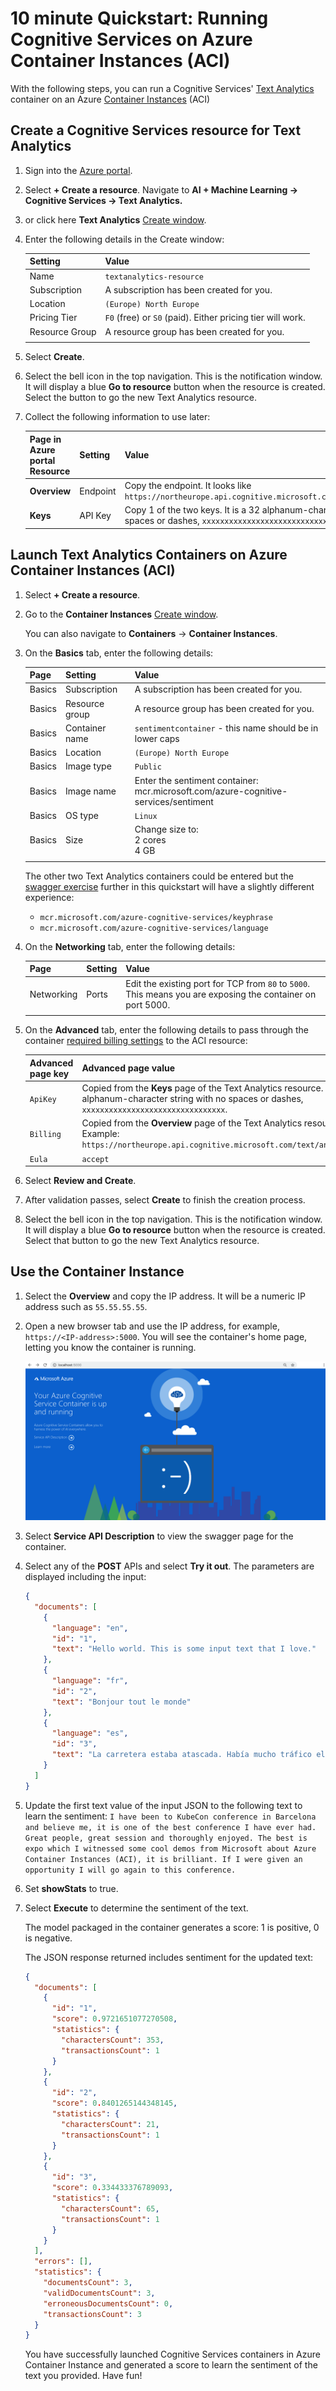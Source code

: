 # 10 minute Quickstart: Running Cognitive Services on Azure Container Instances (ACI)

With the following steps, you can run a Cognitive Services' [Text Analytics](https://docs.microsoft.com/azure/cognitive-services/text-analytics/how-tos/text-analytics-how-to-install-containers) container on an Azure [Container Instances](https://docs.microsoft.com/azure/container-instances/) (ACI)


## Create a Cognitive Services resource for Text Analytics 

1. Sign into the [Azure portal](https://portal.azure.com).
1. Select **+ Create a resource**. Navigate to **AI + Machine Learning -> Cognitive Services -> Text Analytics.**
1. or click here **Text Analytics** [Create window](https://ms.portal.azure.com/#create/Microsoft.CognitiveServicesTextAnalytics). 

1. Enter the following details in the Create window:

    |Setting|Value|
    |--|--|
    |Name|`textanalytics-resource`|
    |Subscription|A subscription has been created for you.|
    |Location|`(Europe) North Europe`|
    |Pricing Tier|`F0` (free) or `S0` (paid). Either pricing tier will work.|
    |Resource Group|A resource group has been created for you.|
    |||

1. Select **Create**.

1. Select the bell icon in the top navigation. This is the notification window. It will display a blue **Go to resource** button when the resource is created. Select the button to go the new Text Analytics resource.
1. Collect the following information to use later:

    |Page in Azure portal Resource|Setting|Value|
    |--|--|--|
    | **Overview**|Endpoint|Copy the endpoint. It looks like `https://northeurope.api.cognitive.microsoft.com/text/analytics/v2.0`|
    |**Keys**|API Key|Copy 1 of the two keys. It is a 32 alphanum-character string with no spaces or dashes, `xxxxxxxxxxxxxxxxxxxxxxxxxxxxxxxx`.|

## Launch Text Analytics Containers on Azure Container Instances (ACI) 

1. Select **+ Create a resource**.
1. Go to the **Container Instances** [Create window](https://ms.portal.azure.com/#create/microsoft.containerinstances). 

    You can also navigate to **Containers** -> **Container Instances**. 

1. On the **Basics** tab, enter the following details:

    |Page|Setting|Value|
    |--|--|--|
    |Basics|Subscription|A subscription has been created for you.|
    |Basics|Resource group|A resource group has been created for you.|
    |Basics|Container name|`sentimentcontainer` - this name should be in lower caps|
    |Basics|Location|`(Europe) North Europe`|
    |Basics|Image type|`Public`|
    |Basics|Image name|Enter the sentiment container:<br>mcr.microsoft.com/azure-cognitive-services/sentiment|
    |Basics|OS type|`Linux`|
    |Basics|Size|Change size to:<br>2 cores<br>4 GB 
    ||||
   
    The other two Text Analytics containers could be entered but the [swagger exercise](#use-the-container-instance) further in this quickstart will have a slightly different experience: 

    * `mcr.microsoft.com/azure-cognitive-services/keyphrase`
    * `mcr.microsoft.com/azure-cognitive-services/language`
 
1. On the **Networking** tab, enter the following details:

    |Page|Setting|Value|
    |--|--|--|
    |Networking|Ports|Edit the existing port for TCP from `80` to `5000`. This means you are exposing the container on port 5000.|
    ||||

1. On the **Advanced** tab, enter the following details to pass through the container [required billing settings](https://docs.microsoft.com/azure/cognitive-services/text-analytics/how-tos/text-analytics-how-to-install-containers#billing-arguments) to the ACI resource:

    |Advanced page key|Advanced page value|
    |--|--|
    |`ApiKey`|Copied from the **Keys** page of the Text Analytics resource. It is a 32 alphanum-character string with no spaces or dashes, `xxxxxxxxxxxxxxxxxxxxxxxxxxxxxxxx`.|
    |`Billing`|Copied from the **Overview** page of the Text Analytics resource. Example: `https://northeurope.api.cognitive.microsoft.com/text/analytics/v2.0`|
    |`Eula`|`accept`|
    
1. Select **Review and Create**. 
1. After validation passes, select **Create** to finish the creation process.
1. Select the bell icon in the top navigation. This is the notification window. It will display a blue **Go to resource** button when the resource is created. Select that button to go the new Text Analytics resource. 

## Use the Container Instance

1. Select the **Overview** and copy the IP address. It will be a numeric IP address such as `55.55.55.55`.
1. Open a new browser tab and use the IP address, for example, `https://<IP-address>:5000`. You will see the container's home page, letting you know the container is running.

     ![View the swagger API](./media/container-webpage.png)

1. Select **Service API Description** to view the swagger page for the container.

1. Select any of the **POST** APIs and select **Try it out**.  The parameters are displayed including the input:

    ```json
    {
      "documents": [
        {
          "language": "en",
          "id": "1",
          "text": "Hello world. This is some input text that I love."
        },
        {
          "language": "fr",
          "id": "2",
          "text": "Bonjour tout le monde"
        },
        {
          "language": "es",
          "id": "3",
          "text": "La carretera estaba atascada. Había mucho tráfico el día de ayer."
        }
      ]
    }
    ```

1. Update the first text value of the input JSON to the following text to learn the sentiment:
    `I have been to KubeCon conference in Barcelona and believe me, it is one of the best conference I have ever had. Great people, great session and thoroughly enjoyed. The best is expo which I witnessed some cool demos from Microsoft about Azure Container Instances (ACI), it is brilliant. If I were given an opportunity I will go again to this conference.`

1. Set **showStats** to true. 

1. Select **Execute** to determine the sentiment of the text. 
    
    The model packaged in the container generates a score: 1 is positive, 0 is negative. 

    The JSON response returned includes sentiment for the updated text:

    ```JSON
    {
      "documents": [
        {
          "id": "1",
          "score": 0.9721651077270508,
          "statistics": {
            "charactersCount": 353,
            "transactionsCount": 1
          }
        },
        {
          "id": "2",
          "score": 0.8401265144348145,
          "statistics": {
            "charactersCount": 21,
            "transactionsCount": 1
          }
        },
        {
          "id": "3",
          "score": 0.334433376789093,
          "statistics": {
            "charactersCount": 65,
            "transactionsCount": 1
          }
        }
      ],
      "errors": [],
      "statistics": {
        "documentsCount": 3,
        "validDocumentsCount": 3,
        "erroneousDocumentsCount": 0,
        "transactionsCount": 3
      }
    }
    ```

    You have successfully launched Cognitive Services containers in Azure Container Instance and generated a score to learn the sentiment of the text you provided. Have fun!
